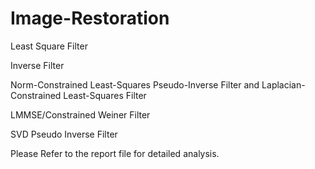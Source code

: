 # Image-Restoration
Least Square Filter

Inverse Filter

Norm-Constrained Least-Squares Pseudo-Inverse Filter and Laplacian-Constrained Least-Squares Filter 

LMMSE/Constrained Weiner Filter

SVD Pseudo Inverse Filter


Please Refer to the report file for detailed analysis.
